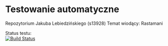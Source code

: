 # Testowanie automatyczne

Repozytorium Jakuba Lebiedzińskiego (s13928)
Temat wiodący: Rastamani

Status testu: <br /> [![Build Status](https://travis-ci.org/klebek/TAU.svg?branch=master)](https://travis-ci.org/profile/klebek/TAU)
